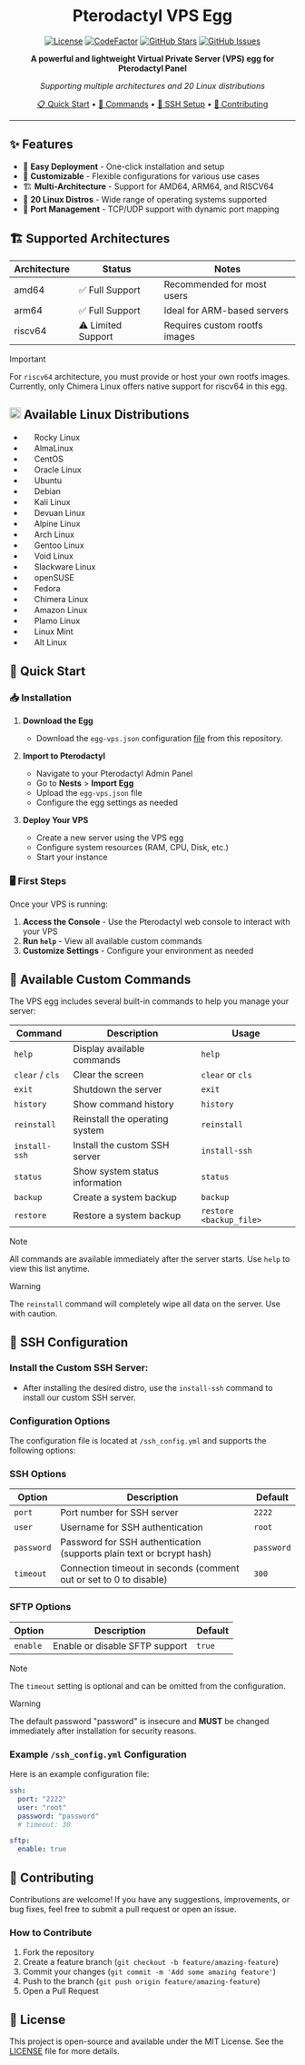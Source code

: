 <div align="center">

# Pterodactyl VPS Egg

[![License](https://img.shields.io/github/license/ysdragon/Pterodactyl-VPS-Egg?style=for-the-badge)](https://github.com/ysdragon/Pterodactyl-VPS-Egg/blob/main/LICENSE)
[![CodeFactor](https://img.shields.io/codefactor/grade/github/ysdragon/pterodactyl-vps-egg?style=for-the-badge)](https://www.codefactor.io/repository/github/ysdragon/pterodactyl-vps-egg)
[![GitHub Stars](https://img.shields.io/github/stars/ysdragon/Pterodactyl-VPS-Egg?style=for-the-badge)](https://github.com/ysdragon/Pterodactyl-VPS-Egg/stargazers)
[![GitHub Issues](https://img.shields.io/github/issues/ysdragon/Pterodactyl-VPS-Egg?style=for-the-badge)](https://github.com/ysdragon/Pterodactyl-VPS-Egg/issues)

**A powerful and lightweight Virtual Private Server (VPS) egg for Pterodactyl Panel**

*Supporting multiple architectures and 20 Linux distributions*

[📋 Quick Start](#-quick-start) • [🔧 Commands](#-available-custom-commands) • [🔐 SSH Setup](#-ssh-configuration) • [🤝 Contributing](#-contributing)

</div>

---

## ✨ Features

- 🚀 **Easy Deployment** - One-click installation and setup
- 🔧 **Customizable** - Flexible configurations for various use cases  
- 🏗️ **Multi-Architecture** - Support for AMD64, ARM64, and RISCV64
- 🐧 **20 Linux Distros** - Wide range of operating systems supported
- 🔌 **Port Management** - TCP/UDP support with dynamic port mapping

## 🏗️ Supported Architectures

| Architecture | Status | Notes |
|-------------|--------|-------|
| amd64 | ✅ Full Support | Recommended for most users |
| arm64 | ✅ Full Support | Ideal for ARM-based servers |
| riscv64 | ⚠️ Limited Support | Requires custom rootfs images |

> [!IMPORTANT]
> For `riscv64` architecture, you must provide or host your own rootfs images. Currently, only Chimera Linux offers native support for riscv64 in this egg.

## <img width="20" height="20" src="https://www.kernel.org/theme/images/logos/favicon.png" /> Available Linux Distributions
- <img width="16" height="16" src="https://rockylinux.org/favicon.png" /> Rocky Linux
- <img width="16" height="16" src="https://almalinux.org/fav/favicon.ico" /> AlmaLinux
- <img width="16" height="16" src="https://www.centos.org/assets/img/favicon.png" /> CentOS
- <img width="16" height="16" src="https://www.oracle.com/asset/web/favicons/favicon-32.png" /> Oracle Linux
- <img width="16" height="16" src="https://netplan.readthedocs.io/en/latest/_static/favicon.png" /> Ubuntu
- <img width="16" height="16" src="https://www.debian.org/favicon.ico" /> Debian
- <img width="16" height="16" src="https://github.com/bin456789/reinstall/assets/7548515/f74b3d5b-085f-4df3-bcc9-8a9bd80bb16d" /> Kali Linux
- <img width="16" height="16" src="https://www.devuan.org/ui/img/favicon.ico" /> Devuan Linux
- <img width="16" height="16" src="https://www.alpinelinux.org/alpine-logo.ico" /> Alpine Linux
- <img width="16" height="16" src="https://archlinux.org/static/favicon.png" /> Arch Linux
- <img width="16" height="16" src="https://www.gentoo.org/assets/img/logo/gentoo-g.png" /> Gentoo Linux
- <img width="16" height="16" src="https://voidlinux.org/assets/img/favicon.png" /> Void Linux
- <img width="16" height="16" src="http://www.slackware.com/favicon.ico" /> Slackware Linux
- <img width="16" height="16" src="https://static.opensuse.org/favicon.ico" /> openSUSE
- <img width="16" height="16" src="https://fedoraproject.org/favicon.ico" /> Fedora
- <img width="16" height="16" src="https://chimera-linux.org/assets/icons/favicon48.png" /> Chimera Linux
- <img width="16" height="16" src="https://aws.amazon.com/favicon.ico" /> Amazon Linux
- <img width="16" height="16" src="https://www.plamolinux.org/images/garland_logo.jpg" /> Plamo Linux
- <img width="16" height="16" src="https://linuxmint.com/web/img/favicon.ico" /> Linux Mint
- <img width="16" height="16" src="https://en.altlinux.org/favicon.svg" /> Alt Linux

## 🚀 Quick Start

### 📥 Installation

1. **Download the Egg**
   - Download the `egg-vps.json` configuration [file](egg-vps.json) from this repository.

2. **Import to Pterodactyl**
   - Navigate to your Pterodactyl Admin Panel
   - Go to **Nests** > **Import Egg**
   - Upload the `egg-vps.json` file
   - Configure the egg settings as needed

3. **Deploy Your VPS**
   - Create a new server using the VPS egg
   - Configure system resources (RAM, CPU, Disk, etc.)
   - Start your instance

### 🖥️ First Steps

Once your VPS is running:

1. **Access the Console** - Use the Pterodactyl web console to interact with your VPS
2. **Run `help`** - View all available custom commands
3. **Customize Settings** - Configure your environment as needed

## 🔧 Available Custom Commands

The VPS egg includes several built-in commands to help you manage your server:

| Command | Description | Usage |
|---------|-------------|-------|
| `help` | Display available commands | `help` |
| `clear` / `cls` | Clear the screen | `clear` or `cls` |
| `exit` | Shutdown the server | `exit` |
| `history` | Show command history | `history` |
| `reinstall` | Reinstall the operating system | `reinstall` |
| `install-ssh` | Install the custom SSH server | `install-ssh` |
| `status` | Show system status information | `status` |
| `backup` | Create a system backup | `backup` |
| `restore` | Restore a system backup | `restore <backup_file>` |

> [!NOTE]
> All commands are available immediately after the server starts. Use `help` to view this list anytime.

> [!WARNING]
> The `reinstall` command will completely wipe all data on the server. Use with caution.

## 🔐 SSH Configuration

### Install the Custom SSH Server:
   - After installing the desired distro, use the `install-ssh` command to install our custom SSH server.

### Configuration Options

The configuration file is located at `/ssh_config.yml` and supports the following options:

### SSH Options

| Option | Description | Default |
|--------|-------------|---------|
| `port` | Port number for SSH server | `2222` |
| `user` | Username for SSH authentication | `root` |
| `password` | Password for SSH authentication (supports plain text or bcrypt hash) | `password` |
| `timeout` | Connection timeout in seconds (comment out or set to 0 to disable) | `300` |

### SFTP Options

| Option | Description | Default |
|--------|-------------|---------|
| `enable` | Enable or disable SFTP support | `true` |

> [!NOTE] 
> The `timeout` setting is optional and can be omitted from the configuration.

> [!WARNING]
> The default password "password" is insecure and **MUST** be changed immediately after installation for security reasons.

### Example `/ssh_config.yml` Configuration

Here is an example configuration file:

```yml
ssh:
  port: "2222"
  user: "root"
  password: "password"
  # timeout: 30

sftp:
  enable: true
```

## 🤝 Contributing

Contributions are welcome! If you have any suggestions, improvements, or bug fixes, feel free to submit a pull request or open an issue.

### How to Contribute
1. Fork the repository
2. Create a feature branch (`git checkout -b feature/amazing-feature`)
3. Commit your changes (`git commit -m 'Add some amazing feature'`)
4. Push to the branch (`git push origin feature/amazing-feature`)
5. Open a Pull Request

## 📄 License
This project is open-source and available under the MIT License. See the [LICENSE](LICENSE) file for more details.